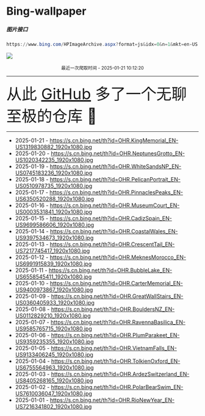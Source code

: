 # Bing-wallpaper

##### 图片接口

```powershell
https://www.bing.com/HPImageArchive.aspx?format=js&idx=0&n=1&mkt=en-US
```

 ![](https://s.cn.bing.net/th?id=OHR.KingMemorial_EN-US1319830882_1920x1080.jpg)

<p align='center' >
    <small>
        最近一次爬取时间 - 2025-01-21 10:12:20
    </small>
    <br>
    <hr>
    <font size=7>
        <small>
           从此 <a href='https://github.com/'>GitHub</a> 多了一个无聊至极的仓库  🍳
        </small>
    </font>
    <hr>
</p>


- 2025-01-21 - https://s.cn.bing.net/th?id=OHR.KingMemorial_EN-US1319830882_1920x1080.jpg 
- 2025-01-20 - https://s.cn.bing.net/th?id=OHR.NeptunesGrotto_EN-US1020342235_1920x1080.jpg 
- 2025-01-19 - https://s.cn.bing.net/th?id=OHR.WhiteSandsNP_EN-US0745183236_1920x1080.jpg 
- 2025-01-18 - https://s.cn.bing.net/th?id=OHR.PelicanPortrait_EN-US0510978735_1920x1080.jpg 
- 2025-01-17 - https://s.cn.bing.net/th?id=OHR.PinnaclesPeaks_EN-US6350520288_1920x1080.jpg 
- 2025-01-16 - https://s.cn.bing.net/th?id=OHR.MuseumCourt_EN-US0003531841_1920x1080.jpg 
- 2025-01-15 - https://s.cn.bing.net/th?id=OHR.CadizSpain_EN-US9699586606_1920x1080.jpg 
- 2025-01-14 - https://s.cn.bing.net/th?id=OHR.CoastalWales_EN-US9397534673_1920x1080.jpg 
- 2025-01-13 - https://s.cn.bing.net/th?id=OHR.CrescentTail_EN-US7217745417_1920x1080.jpg 
- 2025-01-12 - https://s.cn.bing.net/th?id=OHR.MeknesMorocco_EN-US6991915839_1920x1080.jpg 
- 2025-01-11 - https://s.cn.bing.net/th?id=OHR.BubbleLake_EN-US6558545411_1920x1080.jpg 
- 2025-01-10 - https://s.cn.bing.net/th?id=OHR.CarterMemorial_EN-US9400973867_1920x1080.jpg 
- 2025-01-09 - https://s.cn.bing.net/th?id=OHR.GreatWallStairs_EN-US0360405933_1920x1080.jpg 
- 2025-01-08 - https://s.cn.bing.net/th?id=OHR.BouldersNZ_EN-US0112829210_1920x1080.jpg 
- 2025-01-07 - https://s.cn.bing.net/th?id=OHR.RavennaBasilica_EN-US9585765715_1920x1080.jpg 
- 2025-01-06 - https://s.cn.bing.net/th?id=OHR.PlumParakeet_EN-US9359235355_1920x1080.jpg 
- 2025-01-05 - https://s.cn.bing.net/th?id=OHR.VietnamFalls_EN-US9133406245_1920x1080.jpg 
- 2025-01-04 - https://s.cn.bing.net/th?id=OHR.TolkienOxford_EN-US6755564963_1920x1080.jpg 
- 2025-01-03 - https://s.cn.bing.net/th?id=OHR.ArdezSwitzerland_EN-US8405268165_1920x1080.jpg 
- 2025-01-02 - https://s.cn.bing.net/th?id=OHR.PolarBearSwim_EN-US7610036047_1920x1080.jpg 
- 2025-01-01 - https://s.cn.bing.net/th?id=OHR.RioNewYear_EN-US7216341802_1920x1080.jpg 
